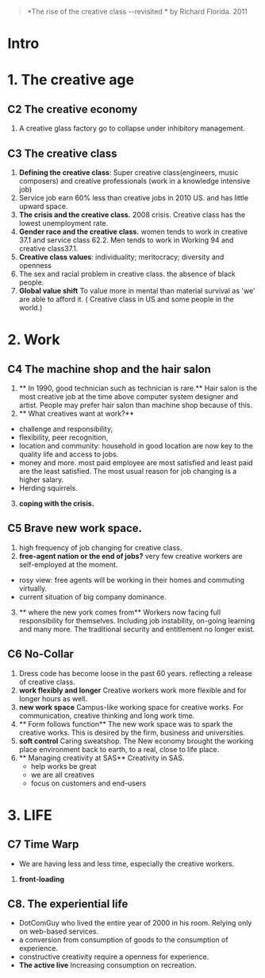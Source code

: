 > *The rise of the creative class --revisited *  by Richard Florida. 2011

# Intro

# 1. The creative age
## C2 The creative economy
1.  A creative glass factory go to collapse under inhibitory management.
## C3 The creative class
1. **Defining the creative class**: Super creative class(engineers, music composers) and creative professionals (work in a knowledge intensive job)
2. Service job earn 60% less than creative jobs in 2010 US. and has little upward space.
3. **The crisis and the creative class.** 2008  crisis. Creative class has the lowest unemployment rate.
4. **Gender race and the creative class.** women tends to work in creative 37.1 and service class 62.2. Men tends to work in Working 94 and creative class37.1.
5. **Creative class values**: individuality; meritocracy; diversity and openness
6. The sex and racial problem in creative class. the absence of black people.
7. **Global value shift** To value more in mental than material survival as 'we' are able to afford it. ( Creative class in US and some people in the world.)

# 2. Work
## C4 The machine shop and the hair salon
1.  ** In 1990, good technician such as technician is rare.** Hair salon is the most creative job at the time above computer system designer and artist. People may prefer hair salon than machine shop because of this. 
2. ** What creatives want at work?** 
- challenge and responsibility, 
- flexibility, peer recognition, 
- location and community: household in good location are now key to the quality life and access to jobs.
- money and more. most paid employee are most satisfied and least paid are the least satisfied. The most usual reason for job changing is a higher salary.
- Herding squirrels.
3. **coping with the crisis.**
## C5 Brave new work space.
1. high frequency of job changing for creative class.
2. **free-agent nation or the end of jobs?** very few creative workers are self-employed at the moment. 
 - rosy view: free agents will be working in their homes and commuting virtually.
 - current situation of big company dominance.
3. ** where the new york comes from**  Workers now facing full responsibility for themselves. Including job instability, on-going learning and many more. The traditional security and entitlement no longer exist. 
## C6 No-Collar
1. Dress code has become loose in the past 60  years. reflecting a release of creative class.
2. **work flexibly and longer** Creative workers work more flexible and for longer hours as well.
3. **new work space** Campus-like working space for creative works. For communication, creative thinking and long work time.
4. ** Form follows function**  The new work space was to spark the creative works. This is desired by the firm, business and universities.
5. **soft control** Caring sweatshop. The New economy brought the working place environment back to earth, to a real, close to life place.
6. ** Managing creativity at SAS** Creativity in SAS.
	- help works be great
	- we are all creatives 
	- focus on customers and end-users

# 3. LIFE
## C7 Time Warp
- We are having less and less time, especially the creative workers.
1. **front-loading**
## C8. The experiential life
- DotComGuy who lived the entire year of 2000 in his room. Relying only on web-based services.
- a conversion from consumption of goods to the consumption of experience.
- constructive creativity require a openness for experience.
- **The active live** Increasing consumption on recreation. 
<!--stackedit_data:
eyJoaXN0b3J5IjpbMTM3NzUxMzQ3OSw5ODg3MTc4MzAsLTkzNT
Q4NDgyNywxNjYwNzQzMjY0LDUyMjY4OTEzNSwxODAwNDkxNzEx
LC0yMDAxMjI0MDg2LC0xODYwMTQxNDcyLDkyOTg1NzYxMSw0OD
U1ODM5LDg3NjU2MDcxLC0xNDM4NTIxMDg4LDEyNTg3MzUyMDEs
LTM4NDM1Mzk1NSwxODE0NzE0NzU2LDE1MTEwMDM4OTQsLTE2Nj
M3Nzc3MDAsLTE2NjM3Nzc3MDAsNTg1NDAyMTY0LDYwNjgyNzI2
MF19
-->